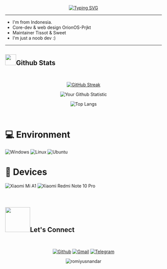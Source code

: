 <div align="center">
  <a href="https://git.io/typing-svg"><img src="https://readme-typing-svg.herokuapp.com?font=Poppins&weight=600&size=35&duration=4000&pause=1500&color=F72F77&center=true&vCenter=true&random=false&width=435&lines=Hi!;Here+is+Romi+Yusnandar;Let's+connect!+" alt="Typing SVG" /></a>
</div>
<!--# <img src="https://raw.githubusercontent.com/mpurnomoadji/GameTebakAku-master/master/website/img/animasi-bergerak-bendera-indonesia-0013.gif" width="50px"> Hi <img src="https://github.com/Bogdan-Torkhov/Bogdan-Torkhov/blob/main/assets/Hi.gif" width="30px">, Here is [Romi Yusnandar](https://t.me/sirNewbies)!

-->

<!-- <a href="https://t.me/zhantech">
<img align="left" alt="ZHANtech's Telegram" width="22px" src="https://cdn.jsdelivr.net/npm/simple-icons@v3/icons/telegram.svg" />
</a>
<a href="https://twitter.com/zhantech">
<img align="left" alt="ZHANtech's Twitter" width="22px" src="https://cdn.jsdelivr.net/npm/simple-icons@v3/icons/twitter.svg" />
</a>
<a href="https://www.instagram.com/zhantech">
<img align="left" alt="ZHANtech's Instagram" width="22px" src="https://cdn.jsdelivr.net/npm/simple-icons@v3/icons/instagram.svg" />
</a>

![](https://komarev.com/ghpvc/?username=zhantech) -->

-------

- I'm from Indonesia.
- Core-dev & web design OrionOS-Prjkt
- Maintainer Tissot & Sweet
- I'm just a noob dev :)

-------

## <img src="https://media.giphy.com/media/cj87CxfRtrUifF3Ryk/giphy.gif" width="35"><b>Github Stats </b>
<br>

<div align="center">

[![GitHub Streak](https://streak-stats.demolab.com/?user=romiyusnandar&theme=radical)](https://git.io/streak-stats)

![Your Github Statistic](https://github-readme-stats.vercel.app/api?username=romiyusnandar&show_icons=true&theme=radical)

![Top Langs](https://github-readme-stats.vercel.app/api/top-langs/?username=romiyusnandar&layout=compact&theme=radical)
</div>

<br>

# 💻 Environment
![Windows](https://img.shields.io/badge/Windows%2011-00BBFF?style=flat-square&logo=Windows&logoColor=ffffff)
![Linux](https://img.shields.io/badge/Linux-Mint%2000BBFF?style=flat-square&logo=Linux&logoColor=ffffff)
![Ubuntu](https://img.shields.io/badge/Ubuntu-ED9121?style=flat-square&logo=Ubuntu&logoColor=ffffff)

# 📱 Devices
![Xiaomi Mi A1](https://img.shields.io/badge/Xiaomi%20Mi%20A1-ED9121?style=flat-square&logo=xiaomi&logoColor=ffffff)
![Xiaomi Redmi Note 10 Pro](https://img.shields.io/badge/Xiaomi%20Redmi%20Note%2010%20Pro-ED9121?style=flat-square&logo=xiaomi&logoColor=ffffff)
<!-- ![Xiaomi Redmi Note 12 4G NFC](https://img.shields.io/badge/Xiaomi%20Redmi%20Note%2012%204G%20NFC-ED9121?style=flat-square&logo=xiaomi&logoColor=ffffff) -->

<!-- [![GitHub](https://img.shields.io/badge/dynamic/json?logo=github&label=GitHub+Followers&labelColor=282c34&color=181717&query=%24.data.totalSubs&url=https%3A%2F%2Fapi.spencerwoo.com%2Fsubstats%2F%3Fsource%3Dgithub%26queryKey%3Anothermi1&longCache=true)](https://github.com/Anothermi1) -->
<br>

## <img src="https://media.giphy.com/media/ZkoseoSVGIBmXTnWq8/giphy.gif" width="80"><b>Let's Connect</b>

<br>
<div align='left'>

<p align="center">
  <a href="https://github.com/romiyusnandar"><img alt="Github" title="Romi Github" src="https://img.shields.io/badge/GitHub-100000?style=for-the-badge&logo=github&logoColor=white"></a>
  <a href="mailto: yusromi04@gmail.com"><img alt="Gmail" title="Romi Yusnandar Gmail" src="https://img.shields.io/badge/Gmail-D14836?style=for-the-badge&logo=gmail&logoColor=white"></a>
  <a href="https://t.me/romiyusna"><img alt="Telegram" title="Romi Telegram" src="https://img.shields.io/badge/Telegram-2CA5E0?style=for-the-badge&logo=telegram&logoColor=white"></a> 
 </p>
</div>

<div align="center">
     <img src="https://komarev.com/ghpvc/?username=romiyusnandar&style=flat-rounded" alt="romiyusnandar" /><br>
</div>
